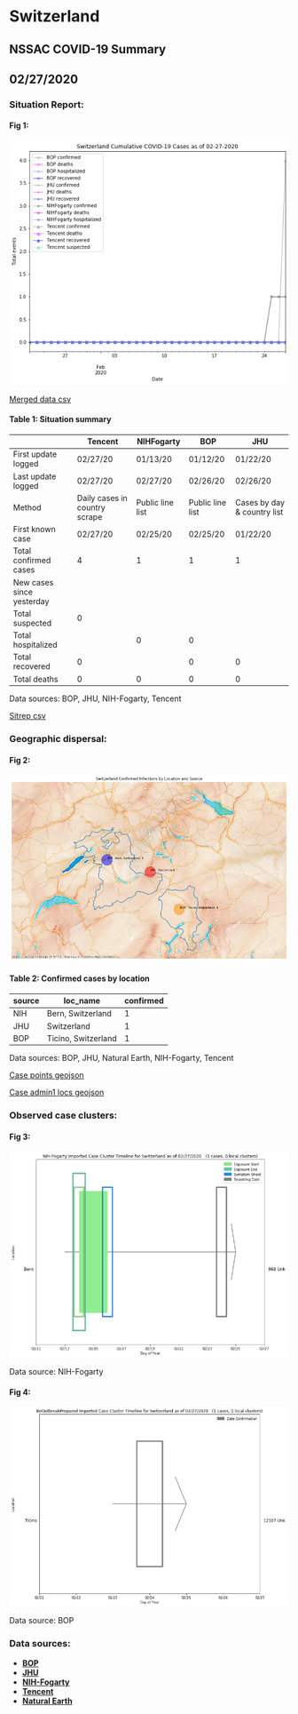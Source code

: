 # Switzerland
## NSSAC COVID-19 Summary
## 02/27/2020



### Situation Report:
#### Fig 1:
![Switzerland cases](../merged_histories/Switzerland_merged_histories.png)

[Merged data csv](https://github.com/SchlittDataSci/SchlittDataSci.github.io/blob/master/data/tables/Switzerland_merged_daily.csv)

#### Table 1: Situation summary


|                           | Tencent                       | NIHFogarty       | BOP              | JHU                         |
|---------------------------|-------------------------------|------------------|------------------|-----------------------------|
| First update logged       | 02/27/20                      | 01/13/20         | 01/12/20         | 01/22/20                    |
| Last update logged        | 02/27/20                      | 02/27/20         | 02/26/20         | 02/26/20                    |
| Method                    | Daily cases in country scrape | Public line list | Public line list | Cases by day & country list |
| First known case          | 02/27/20                      | 02/25/20         | 02/25/20         | 01/22/20                    |
| Total confirmed cases     | 4                             | 1                | 1                | 1                           |
| New cases since yesterday |                               |                  |                  |                             |
| Total suspected           | 0                             |                  |                  |                             |
| Total hospitalized        |                               | 0                | 0                |                             |
| Total recovered           | 0                             |                  | 0                | 0                           |
| Total deaths              | 0                             | 0                | 0                | 0                           |

Data sources: BOP, JHU, NIH-Fogarty, Tencent


[Sitrep csv](https://github.com/SchlittDataSci/SchlittDataSci.github.io/blob/master/data/tables/Switzerland_sitrep.csv)

### Geographic dispersal:
#### Fig 2:
![Switzerland mapped](../case_locs/Switzerland_case_locs.png)

#### Table 2: Confirmed cases by location


| source   | loc_name            |   confirmed |
|----------|---------------------|-------------|
| NIH      | Bern, Switzerland   |           1 |
| JHU      | Switzerland         |           1 |
| BOP      | Ticino, Switzerland |           1 |

Data sources: BOP, JHU, Natural Earth, NIH-Fogarty, Tencent


[Case points geojson](https://github.com/SchlittDataSci/SchlittDataSci.github.io/blob/master/data/shapes/Switzerland_case_locs.geojson)

[Case admin1 locs geojson](https://github.com/SchlittDataSci/SchlittDataSci.github.io/blob/master/data/shapes/Switzerland_admin1_locs.geojson)

### Observed case clusters:
#### Fig 3:
![Switzerland cases](../cluster_analysis/Switzerland_imported_cases_NIHFogarty.png)



Data source: NIH-Fogarty


#### Fig 4:
![Switzerland cases](../cluster_analysis/Switzerland_imported_cases_BOP.png)



Data source: BOP


### Data sources:
* **[BOP](https://github.com/beoutbreakprepared/nCoV2019)**
* **[JHU](https://github.com/CSSEGISandData/COVID-19)** 
* **[NIH-Fogarty](https://docs.google.com/spreadsheets/d/1jS24DjSPVWa4iuxuD4OAXrE3QeI8c9BC1hSlqr-NMiU/edit#gid=1187587451)** 
* **[Tencent](https://news.qq.com/zt2020/page/feiyan.htm)**
* **[Natural Earth](https://www.naturalearthdata.com/forums/forum/natural-earth-map-data/cultural-vectors/admin-1-states-provinces-and-their-boundaries/)**

<!-- Global site tag (gtag.js) - Google Analytics -->
<script async src="https://www.googletagmanager.com/gtag/js?id=UA-158816269-1"></script>
<script>
  window.dataLayer = window.dataLayer || [];
  function gtag(){dataLayer.push(arguments);}
  gtag('js', new Date());

  gtag('config', 'UA-158816269-1');
</script>